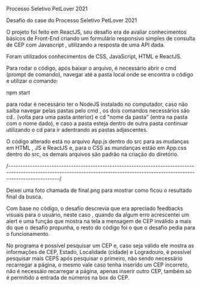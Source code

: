 Processo Seletivo PetLover 2021

Desafio do case do Processo Seletivo PetLover 2021

O projeto foi feito em ReactJS, seu desafio era de avaliar conhecimentos básicos de Front-End criando um formulário responsivo simples de consulta de CEP com Javascript , utilizando a resposta de uma API dada.

Foram utilizados conhecimentos de CSS, JavaScript, HTML e ReactJS.

Para rodar o código, após baixar o arquivo, é necessário abrir o cmd (prompt de comando), navegar até a pasta local onde se encontra o código e utilizar o comando:

npm start

para rodar é necessário ter o NodeJS instalado no computador, caso não saiba navegar pelas pastas pelo cmd , os dois comandos necessários são cd.. (volta para uma pasta anterior) e cd "nome da pasta" (entra na pasta com o nome dado), e caso a pasta esteja dentro de outra pasta continuar utilizando o cd para ir adentrando as pastas adjascentes.

O código alterado está no arquivo App.js dentro do src para as mudanças em HTML , JS e ReactJS e, para o CSS as mundanças estão em App.css dentro do src, os demais arquivos são padrão na criação do diretório.

/---------------------------------------------------------------------------------------------------------------------------------------------------------------------------------/

Deixei uma foto chamada de final.png para mostrar como ficou o resultado final da busca.

Com base no código, o desafio descrevia que era apreciado feedbacks visuais para o usuário, neste caso , quando da algum erro acrescentei um alert e uma função que mostra na tela a mensagem de CEP inválido a mais do que o desafio propunha, o resto do código foi o que o desafio pedia para o funcionamento.

No programa é possível pesquisar um CEP e, caso seja válido ele mostra as informações de CEP, Estado, Localidade (cidade) e Logradouro, é possível pesquisar mais CEPS após pesquisar o primeiro, não sendo necessário recarregar a página, o mesmo vale caso tenha inserido um CEP incorreto, não é necessáio recarregar a página, apenas inserir outro CEP, também só é permitido a entrada de números na box do CEP.
